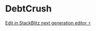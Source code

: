 # DebtCrush

[Edit in StackBlitz next generation editor ⚡️](https://stackblitz.com/~/github.com/obedribera/DebtCrush)